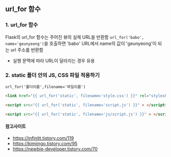 ## url_for 함수

### 1. url_for 함수  

Flask의 url_for 함수는 주어진 뷰의 실제 URL을 반환함
```url_for('babo', name='geunyeong')```을 호출하면 'babo' URL에서 name의 값이 'geunyeong'이 되는 url 주소를 반환함 
- 실행 문맥에 따라 URL이 달라지는 경우 유용

### 2. static 폴더 안의 JS, CSS 파일 적용하기  

 ```url_for('폴더이름',filename='파일이름')```

```html
<link href="{{ url_for('static', filename='style.css') }}" rel="stylesheet">

<script src="{{ url_for('static', filename='script.js') }}" > </script>

<script src="{{ url_for('static', filename='js/script.js') }}" > </script>
```

#### 참고사이트
- https://infinitt.tistory.com/119
- https://kimjingo.tistory.com/95
- https://newbie-developer.tistory.com/70
